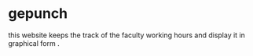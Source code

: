 # gepunch
this website keeps the track of the faculty working hours and display it in graphical form . 
